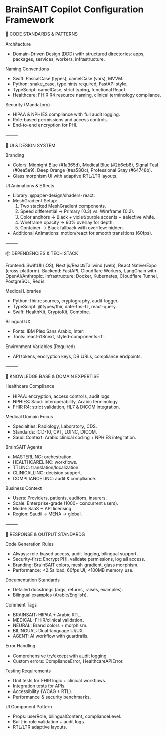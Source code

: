 # BrainSAIT Copilot Configuration Framework

🔧 CODE STANDARDS & PATTERNS

Architecture
- Domain-Driven Design (DDD) with structured directories: apps, packages, services, workers, infrastructure.

Naming Conventions
- Swift: PascalCase (types), camelCase (vars), MVVM.
- Python: snake_case, type hints required, FastAPI style.
- TypeScript: camelCase, strict typing, functional React.
- Healthcare: FHIR R4 resource naming, clinical terminology compliance.

Security (Mandatory)
- HIPAA & NPHIES compliance with full audit logging.
- Role-based permissions and access controls.
- End-to-end encryption for PHI.

⸻

🎨 UI & DESIGN SYSTEM

Branding
- Colors: Midnight Blue (#1a365d), Medical Blue (#2b6cb8), Signal Teal (#0ea5e9), Deep Orange (#ea580c), Professional Gray (#64748b).
- Glass morphism UI with adaptive RTL/LTR layouts.

UI Animations & Effects
- Library: @paper-design/shaders-react.
- MeshGradient Setup:
  1. Two stacked MeshGradient components.
  2. Speed differential → Primary (0.3) vs. Wireframe (0.2).
  3. Color anchors → Black + violet/purple accents + selective white.
  4. Wireframe opacity → 60% overlay for depth.
  5. Container → Black fallback with overflow: hidden.
- Additional Animations: motion/react for smooth transitions (60fps).

⸻

📦 DEPENDENCIES & TECH STACK

Frontend: SwiftUI (iOS), Next.js/React/Tailwind (web), React Native/Expo (cross-platform).
Backend: FastAPI, Cloudflare Workers, LangChain with OpenAI/Anthropic.
Infrastructure: Docker, Kubernetes, Cloudflare Tunnel, PostgreSQL, Redis.

Medical Libraries
- Python: fhir.resources, cryptography, audit-logger.
- TypeScript: @types/fhir, date-fns-tz, react-query.
- Swift: HealthKit, CryptoKit, Combine.

Bilingual UX
- Fonts: IBM Plex Sans Arabic, Inter.
- Tools: react-i18next, styled-components-rtl.

Environment Variables (Required)
- API tokens, encryption keys, DB URLs, compliance endpoints.

⸻

🧠 KNOWLEDGE BASE & DOMAIN EXPERTISE

Healthcare Compliance
- HIPAA: encryption, access controls, audit logs.
- NPHIES: Saudi interoperability, Arabic terminology.
- FHIR R4: strict validation, HL7 & DICOM integration.

Medical Domain Focus
- Specialties: Radiology, Laboratory, CDS.
- Standards: ICD-10, CPT, LOINC, DICOM.
- Saudi Context: Arabic clinical coding + NPHIES integration.

BrainSAIT Agents
- MASTERLINC: orchestration.
- HEALTHCARELINC: workflows.
- TTLINC: translation/localization.
- CLINICALLINC: decision support.
- COMPLIANCELINC: audit & compliance.

Business Context
- Users: Providers, patients, auditors, insurers.
- Scale: Enterprise-grade (1000+ concurrent users).
- Model: SaaS + API licensing.
- Region: Saudi → MENA → global.

⸻

💬 RESPONSE & OUTPUT STANDARDS

Code Generation Rules
- Always: role-based access, audit logging, bilingual support.
- Security-first: Encrypt PHI, validate permissions, log all access.
- Branding: BrainSAIT colors, mesh gradient, glass morphism.
- Performance: <2.5s load, 60fps UI, <100MB memory use.

Documentation Standards
- Detailed docstrings (args, returns, raises, examples).
- Bilingual examples (Arabic/English).

Comment Tags
- BRAINSAIT: HIPAA + Arabic RTL.
- MEDICAL: FHIR/clinical validation.
- NEURAL: Brand colors + morphism.
- BILINGUAL: Dual-language UI/UX.
- AGENT: AI workflow with guardrails.

Error Handling
- Comprehensive try/except with audit logging.
- Custom errors: ComplianceError, HealthcareAPIError.

Testing Requirements
- Unit tests for FHIR logic + clinical workflows.
- Integration tests for APIs.
- Accessibility (WCAG + RTL).
- Performance & security benchmarks.

UI Component Pattern
- Props: userRole, bilingualContent, complianceLevel.
- Built-in role validation + audit logs.
- RTL/LTR adaptive layouts.
